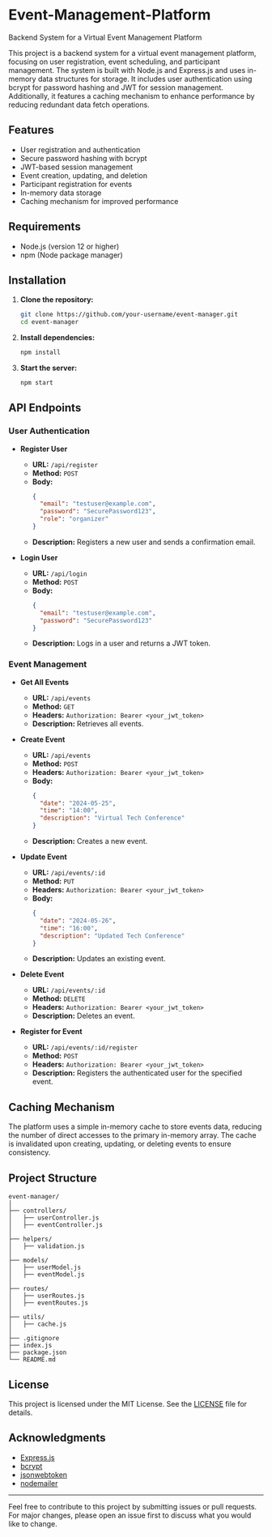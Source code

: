 # Event-Management-Platform
Backend System for a Virtual Event Management Platform

This project is a backend system for a virtual event management platform, focusing on user registration, event scheduling, and participant management. The system is built with Node.js and Express.js and uses in-memory data structures for storage. It includes user authentication using bcrypt for password hashing and JWT for session management. Additionally, it features a caching mechanism to enhance performance by reducing redundant data fetch operations.

## Features

- User registration and authentication
- Secure password hashing with bcrypt
- JWT-based session management
- Event creation, updating, and deletion
- Participant registration for events
- In-memory data storage
- Caching mechanism for improved performance

## Requirements

- Node.js (version 12 or higher)
- npm (Node package manager)

## Installation

1. **Clone the repository:**
   ```bash
   git clone https://github.com/your-username/event-manager.git
   cd event-manager
   ```

2. **Install dependencies:**
   ```bash
   npm install
   ```

3. **Start the server:**
   ```bash
   npm start
   ```

## API Endpoints

### User Authentication

- **Register User**
  - **URL:** `/api/register`
  - **Method:** `POST`
  - **Body:**
    ```json
    {
      "email": "testuser@example.com",
      "password": "SecurePassword123",
      "role": "organizer"
    }
    ```
  - **Description:** Registers a new user and sends a confirmation email.

- **Login User**
  - **URL:** `/api/login`
  - **Method:** `POST`
  - **Body:**
    ```json
    {
      "email": "testuser@example.com",
      "password": "SecurePassword123"
    }
    ```
  - **Description:** Logs in a user and returns a JWT token.

### Event Management

- **Get All Events**
  - **URL:** `/api/events`
  - **Method:** `GET`
  - **Headers:** `Authorization: Bearer <your_jwt_token>`
  - **Description:** Retrieves all events.

- **Create Event**
  - **URL:** `/api/events`
  - **Method:** `POST`
  - **Headers:** `Authorization: Bearer <your_jwt_token>`
  - **Body:**
    ```json
    {
      "date": "2024-05-25",
      "time": "14:00",
      "description": "Virtual Tech Conference"
    }
    ```
  - **Description:** Creates a new event.

- **Update Event**
  - **URL:** `/api/events/:id`
  - **Method:** `PUT`
  - **Headers:** `Authorization: Bearer <your_jwt_token>`
  - **Body:**
    ```json
    {
      "date": "2024-05-26",
      "time": "16:00",
      "description": "Updated Tech Conference"
    }
    ```
  - **Description:** Updates an existing event.

- **Delete Event**
  - **URL:** `/api/events/:id`
  - **Method:** `DELETE`
  - **Headers:** `Authorization: Bearer <your_jwt_token>`
  - **Description:** Deletes an event.

- **Register for Event**
  - **URL:** `/api/events/:id/register`
  - **Method:** `POST`
  - **Headers:** `Authorization: Bearer <your_jwt_token>`
  - **Description:** Registers the authenticated user for the specified event.

## Caching Mechanism

The platform uses a simple in-memory cache to store events data, reducing the number of direct accesses to the primary in-memory array. The cache is invalidated upon creating, updating, or deleting events to ensure consistency.

## Project Structure

```
event-manager/
│
├── controllers/
│   ├── userController.js
│   ├── eventController.js
│
├── helpers/
│   ├── validation.js
│
├── models/
│   ├── userModel.js
│   ├── eventModel.js
│
├── routes/
│   ├── userRoutes.js
│   ├── eventRoutes.js
│
├── utils/
│   ├── cache.js
│
├── .gitignore
├── index.js
├── package.json
└── README.md
```

## License

This project is licensed under the MIT License. See the [LICENSE](LICENSE) file for details.

## Acknowledgments

- [Express.js](https://expressjs.com/)
- [bcrypt](https://www.npmjs.com/package/bcrypt)
- [jsonwebtoken](https://www.npmjs.com/package/jsonwebtoken)
- [nodemailer](https://www.npmjs.com/package/nodemailer)

---

Feel free to contribute to this project by submitting issues or pull requests. For major changes, please open an issue first to discuss what you would like to change.
